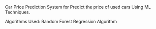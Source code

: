 Car Price Prediction System for Predict the price of used cars Using ML Techniques.

Algorithms Used: Random Forest Regression Algorithm

